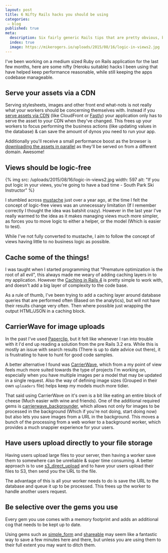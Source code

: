 ```yaml
---
layout: post
title: 6 Nifty Rails hacks you should be using
categories:
 – blog
published: true
meta:
  description: Six fairly generic Rails tips that are pretty obvious, but will improve performance and help keep your codebase tidier. Number 3 won't shock you.
  index: true
  image: https://mikerogers.io/uploads/2015/08/16/logic-in-views2.jpg
---
```


I've been working on a medium sized Ruby on Rails application for the last few months, here are some nifty (Heroku suitable) hacks I been using that have helped keep performance reasonable, while still keeping the apps codebase manageable.

## Serve your assets via a CDN

Serving stylesheets, images and other front end what-nots is not really what your workers should be concerning themselves with. Instead if you [serve assets via CDN](https://devcenter.heroku.com/articles/using-amazon-cloudfront-cdn#adding-cloudfront-to-rails) (like CloudFront or [Fastly](https://www.fastly.com/)) your application only has to serve the asset to your CDN when they've changed. This frees up your workers to focus performing the business actions (like updating values in the database) & can save the amount of dynos you need to run your app.

Additionally you'll receive a small performance boost as the browser is [downloading the assets in parallel](http://csswizardry.com/2013/01/front-end-performance-for-web-designers-and-front-end-developers/#section:maximising-parallelisation) as they'll be served on from a different domain. Awesome!

## Views should be logic-free

{% img src: /uploads/2015/08/16/logic-in-views2.jpg width: 597 alt: "If you put logic in your views, you're going to have a bad time - South Park Ski Instructor" %}

I stumbled across [mustache](https://github.com/mustache/mustache) just over a year ago, at the time I felt the concept of logic-free views was an unnecessary limitation (If I remember correctly I thought the idea was batshit crazy). However in the last year I've really warmed to the idea as it makes managing views much more simpler, as forces you to move logic to either a helper, or the model (Which is easier to test).

While I've not fully converted to mustache, I aim to follow the concept of views having little to no business logic as possible.

## Cache some of the things!

I was taught when I started programming that "Premature optimization is the root of all evil", this always made me weary of adding caching layers in to my application. However the [Caching in Rails 4](http://guides.rubyonrails.org/v4.2.0/caching_with_rails.html#basic-caching) is pretty simple to work with, and doesn't add a big layer of complexity to the code base.

As a rule of thumb, I've been trying to add a caching layer around database queries that are performed often (Based on the analytics), but will not have their results change very often. Then where possible just wrapping the output HTML/JSON in a caching block. 

## CarrierWave for image uploads

In the past I've used [Paperclip](https://github.com/thoughtbot/paperclip), but it felt like whenever I ran into trouble with it I'd end up reading a solution from the pre Rails 3.2 era. While this is mostly an issue with search results (There is up to date advice out there), it is frustrating to have to hunt for good code samples.

A better alternative I found was [CarrierWave](https://github.com/carrierwaveuploader/carrierwave), which from a my point of view feels much more suited towards the type of projects I'm working on, especially when you have multiple images per a model that may be updated in a single request. Also the way of defining image sizes (Grouped in their own `uploaders` file) helps keep my models much more tidier.

That said using CarrierWave on it's own is a bit like eating an entire block of cheese (Much easier with wine and friends). One of the additional required gems is [carrierwave_backgrounder](https://github.com/lardawge/carrierwave_backgrounder), which allows not only for images to be processed in the background (Which if you're not doing, start doing now) but also lets you save images from a URL in the background. This moves a bunch of the processing from a web worker to a background worker, which provides a much snappier experience for your users.

## Have users upload directly to your file storage

Having users upload large files to your server, then having a worker save them to somewhere can be unreliable & super time consuming. A better approach is to use [s3_direct_upload](https://github.com/waynehoover/s3_direct_upload) and to have your users upload their files to S3, then send you the URL to the file. 

The advantage of this is all your worker needs to do is save the URL to the database and queue it up to be processed. This frees up the worker to handle another users request.

## Be selective over the gems you use

Every gem you use comes with a memory footprint and adds an additional cog that needs to be kept up to date. 

Using gems such as [simple_form](https://github.com/plataformatec/simple_form) and [shareable](https://github.com/hermango/shareable) may seem like a fantastic way to save a few minutes here and there, but unless you are using them to their full extent you may want to ditch them.

